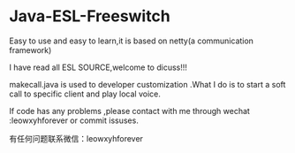 # Java-ESL-Freeswitch
Easy to use and easy to learn,it is based on netty(a communication framework)

I have read all ESL SOURCE,welcome to dicuss!!!

makecall.java is used to developer customization .What I do is to start a soft call to specific client and play local voice.

If code has any problems ,please contact with me through wechat :leowxyhforever or commit issuses.

有任何问题联系微信：leowxyhforever
